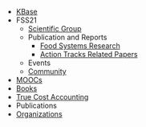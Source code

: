 * [KBase](/README.md)
* FSS21
    * [Scientific Group](/fss2021/sg/README.md)
  * Publication and Reports
    * [Food Systems Research](/fss2021/pr/fsr/README.md)
    * [Action Tracks Related Papers](/fss2021/pr/atrp/README.md)
  * Events
  * [Community](/fss2021/community/README.md)
* [MOOCs](/moocs/readme.md)
* [Books](/books.md)
* [True Cost Accounting](/tca.md)
* Publications
* [Organizations](/organizations/README.md)